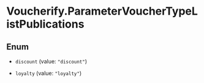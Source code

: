 # Voucherify.ParameterVoucherTypeListPublications

## Enum


* `discount` (value: `"discount"`)

* `loyalty` (value: `"loyalty"`)


